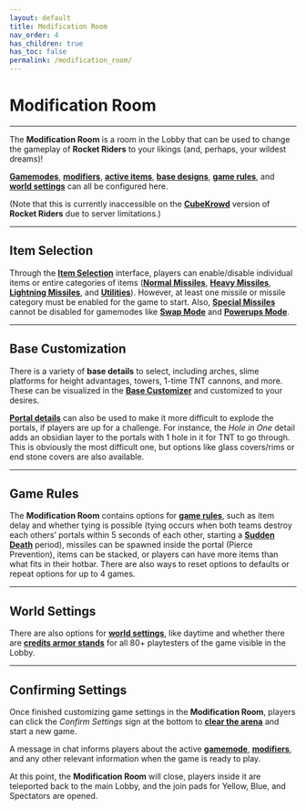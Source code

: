 ```yaml
---
layout: default
title: Modification Room
nav_order: 4
has_children: true
has_toc: false
permalink: /modification_room/
---
```

# **Modification Room**
--- 

The **Modification Room** is a room in the Lobby that can be used to change the gameplay of **Rocket Riders** to your likings (and, perhaps, your wildest dreams)!

**[Gamemodes](https://zeroniaserver.github.io/RocketRidersWiki/gamemodes)**, **[modifiers](https://zeroniaserver.github.io/RocketRidersWiki/modification_room/modifiers)**, **[active items](https://zeroniaserver.github.io/RocketRidersWiki/modification_room/item_selection)**, **[base designs](https://zeroniaserver.github.io/RocketRidersWiki/modification_room/base_customizer)**, **[game rules](https://zeroniaserver.github.io/RocketRidersWiki/modification_room/game_rules)**, and **[world settings](https://zeroniaserver.github.io/RocketRidersWiki/modification_room/world_settings)** can all be configured here.

(Note that this is currently inaccessible on the **[CubeKrowd](https://cubekrowd.net/)** version of **Rocket Riders** due to server limitations.)

---
## Item Selection
Through the **[Item Selection](https://zeroniaserver.github.io/RocketRidersWiki/modification_room/item_selection)** interface, players can enable/disable individual items or entire categories of items (**[Normal Missiles](https://zeroniaserver.github.io/RocketRidersWiki/missiles/normal_missiles)**, **[Heavy Missiles](https://zeroniaserver.github.io/RocketRidersWiki/missiles/heavy_missiles)**, **[Lightning Missiles](https://zeroniaserver.github.io/RocketRidersWiki/missiles/lightning_missiles)**, and **[Utilities](https://zeroniaserver.github.io/RocketRidersWiki/utilites)**). However, at least one missile or missile category must be enabled for the game to start. Also, **[Special Missiles](https://zeroniaserver.github.io/RocketRidersWiki/missiles/special_missiles)** cannot be disabled for gamemodes like **[Swap Mode](https://zeroniaserver.github.io/RocketRidersWiki/gamemodes/swap)** and **[Powerups Mode](https://zeroniaserver.github.io/RocketRidersWiki/gamemodes/powerups)**.

---
## Base Customization
There is a variety of **base details** to select, including arches, slime platforms for height advantages, towers, 1-time TNT cannons, and more. These can be visualized in the **[Base Customizer](https://zeroniaserver.github.io/RocketRidersWiki/modification_room/base_customizer)** and customized to your desires.

**[Portal details](https://zeroniaserver.github.io/RocketRidersWiki/modification_room/base_customizer#portal-details)** can also be used to make it more difficult to explode the portals, if players are up for a challenge. For instance, the *Hole in One* detail adds an obsidian layer to the portals with 1 hole in it for TNT to go through. This is obviously the most difficult one, but options like glass covers/rims or end stone covers are also available.

---
## Game Rules
The **Modification Room** contains options for **[game rules](https://zeroniaserver.github.io/RocketRidersWiki/modification_room/game_rules)**, such as item delay and whether tying is possible (tying occurs when both teams destroy each others’ portals within 5 seconds of each other, starting a **[Sudden Death](https://zeroniaserver.github.io/RocketRidersWiki/misc/sudden_death)** period), missiles can be spawned inside the portal (Pierce Prevention), items can be stacked, or players can have more items than what fits in their hotbar. There are also ways to reset options to defaults or repeat options for up to 4 games.

---
## World Settings
There are also options for **[world settings](https://zeroniaserver.github.io/RocketRidersWiki/modification_room/world_settings)**, like daytime and whether there are **[credits armor stands](https://zeroniaserver.github.io/RocketRidersWiki/misc/credits_armor_stands)** for all 80+ playtesters of the game visible in the Lobby.

---
## Confirming Settings
Once finished customizing game settings in the **Modification Room**, players can click the _Confirm Settings_ sign at the bottom to **[clear the arena](https://zeroniaserver.github.io/RocketRidersWiki/behind_the_scenes/arena_clearing)** and start a new game.

A message in chat informs players about the active **[gamemode](https://zeroniaserver.github.io/RocketRidersWiki/gamemodes)**, **[modifiers](https://zeroniaserver.github.io/RocketRidersWiki/modification_room/modifiers)**, and any other relevant information when the game is ready to play.

At this point, the **Modification Room** will close, players inside it are teleported back to the main Lobby, and the join pads for Yellow, Blue, and Spectators are opened.